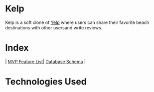 # Kelp

Kelp is a soft clone of [Yelp](https://www.yelp.com/) where users can share their favorite beach destinations with other usersand write reviews.

# Index

|
[MVP Feature List](https://github.com/itsmaica/Kelp/wiki/Feature-List)|
[Database Schema](https://github.com/itsmaica/Kelp/wiki/DB-Schema) |

# Technologies Used
